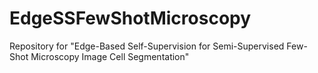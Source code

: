 # EdgeSSFewShotMicroscopy
Repository for "Edge-Based Self-Supervision for Semi-Supervised Few-Shot Microscopy Image Cell Segmentation"
